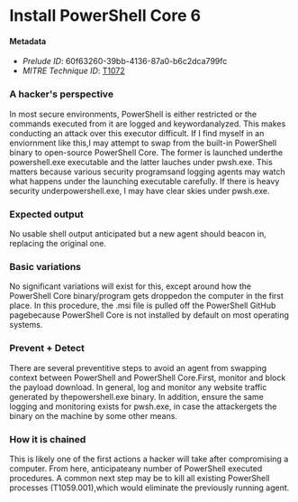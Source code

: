 
# Install PowerShell Core 6

#### Metadata

- *Prelude ID*: 60f63260-39bb-4136-87a0-b6c2dca799fc
- *MITRE Technique ID*: [T1072](https://attack.mitre.org/techniques/T1072/)

### A hacker's perspective

In most secure environments, PowerShell is either restricted or the commands executed from it are logged and keywordanalyzed. This makes conducting an attack over this executor difficult. If I find myself in an enviornment like this,I may attempt to swap from the built-in PowerShell binary to open-source PowerShell Core. The former is launched underthe powershell.exe executable and the latter lauches under pwsh.exe. This matters because various security programsand logging agents may watch what happens under the launching executable carefully. If there is heavy security underpowershell.exe, I may have clear skies under pwsh.exe.

### Expected output

No usable shell output anticipated but a new agent should beacon in, replacing the original one.

### Basic variations

No significant variations will exist for this, except around how the PowerShell Core binary/program gets droppedon the computer in the first place. In this procedure, the .msi file is pulled off the PowerShell GitHub pagebecause PowerShell Core is not installed by default on most operating systems.

### Prevent + Detect

There are several preventitive steps to avoid an agent from swapping context between PowerShell and PowerShell Core.First, monitor and block the payload download. In general, log and monitor any website traffic generated by thepowershell.exe binary. In addition, ensure the same logging and monitoring exists for pwsh.exe, in case the attackergets the binary on the machine by some other means.

### How it is chained

This is likely one of the first actions a hacker will take after compromising a computer. From here, anticipateany number of PowerShell executed procedures. A common next step may be to kill all existing PowerShell processes (T1059.001),which would eliminate the previously running agent.
